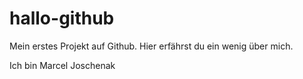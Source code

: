 # hallo-github
Mein erstes Projekt auf Github. Hier erfährst du ein wenig über mich.

Ich bin Marcel Joschenak
